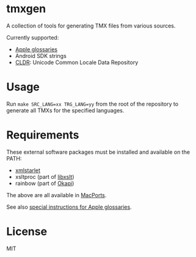 # tmxgen

A collection of tools for generating TMX files from various sources.

Currently supported:

- [Apple glossaries](https://developer.apple.com/downloads/?name=glossaries)
- Android SDK strings
- [CLDR](http://cldr.unicode.org/index): Unicode Common Locale Data Repository

# Usage

Run `make SRC_LANG=xx TRG_LANG=yy` from the root of the repository to generate
all TMXs for the specified languages.

# Requirements

These external software packages must be installed and available on the PATH:

- [xmlstarlet](http://xmlstar.sourceforge.net/)
- xsltproc (part of [libxslt](http://xmlsoft.org/libxslt/))
- rainbow (part of [Okapi](http://okapiframework.org/))

The above are all available in [MacPorts](https://www.macports.org/).

See also [special instructions for Apple glossaries](vendor/apple/README.md).

# License

MIT
